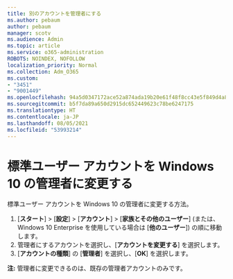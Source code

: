 ```yaml
---
title: 別のアカウントを管理者にする
ms.author: pebaum
author: pebaum
manager: scotv
ms.audience: Admin
ms.topic: article
ms.service: o365-administration
ROBOTS: NOINDEX, NOFOLLOW
localization_priority: Normal
ms.collection: Adm_O365
ms.custom:
- "3451"
- "9001449"
ms.openlocfilehash: 94a5d0347172ace52a874ada19b20e61f48f8cc43e5f849d4a8400a2288aeb88
ms.sourcegitcommit: b5f7da89a650d2915dc652449623c78be6247175
ms.translationtype: HT
ms.contentlocale: ja-JP
ms.lasthandoff: 08/05/2021
ms.locfileid: "53993214"
---
```

# <a name="change-a-standard-user-account-to-an-administrator-in-windows-10"></a>標準ユーザー アカウントを Windows 10 の管理者に変更する

標準ユーザー アカウントを Windows 10 の管理者に変更する方法。

1. [**スタート**] > [**設定**] > [**アカウント**] > [**家族とその他のユーザー**] (または、Windows 10 Enterprise を使用している場合は [**他のユーザー**]) の順に移動します。
2. 管理者にするアカウントを選択し、[**アカウントを変更する**] を選択します。
3. [**アカウントの種類**] の [**管理者**] を選択し、[**OK**] を選択します。

**注:** 管理者に変更できるのは、既存の管理者アカウントのみです。